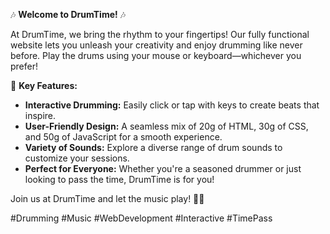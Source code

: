 🎶 **Welcome to DrumTime!** 🎶

At DrumTime, we bring the rhythm to your fingertips! Our fully functional website lets you unleash your creativity and enjoy drumming like never before. Play the drums using your mouse or keyboard—whichever you prefer!

🌟 **Key Features:**
- **Interactive Drumming:** Easily click or tap with keys to create beats that inspire.
- **User-Friendly Design:** A seamless mix of 20g of HTML, 30g of CSS, and 50g of JavaScript for a smooth experience.
- **Variety of Sounds:** Explore a diverse range of drum sounds to customize your sessions.
- **Perfect for Everyone:** Whether you're a seasoned drummer or just looking to pass the time, DrumTime is for you!

Join us at DrumTime and let the music play! 🥁✨

#Drumming #Music #WebDevelopment #Interactive #TimePass
